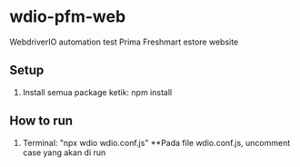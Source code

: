 # wdio-pfm-web
WebdriverIO automation test Prima Freshmart estore website

Setup
------------
1. Install semua package ketik: npm install

How to run
------------
1. Terminal: "npx wdio wdio.conf.js"
**Pada file wdio.conf.js, uncomment case yang akan di run

